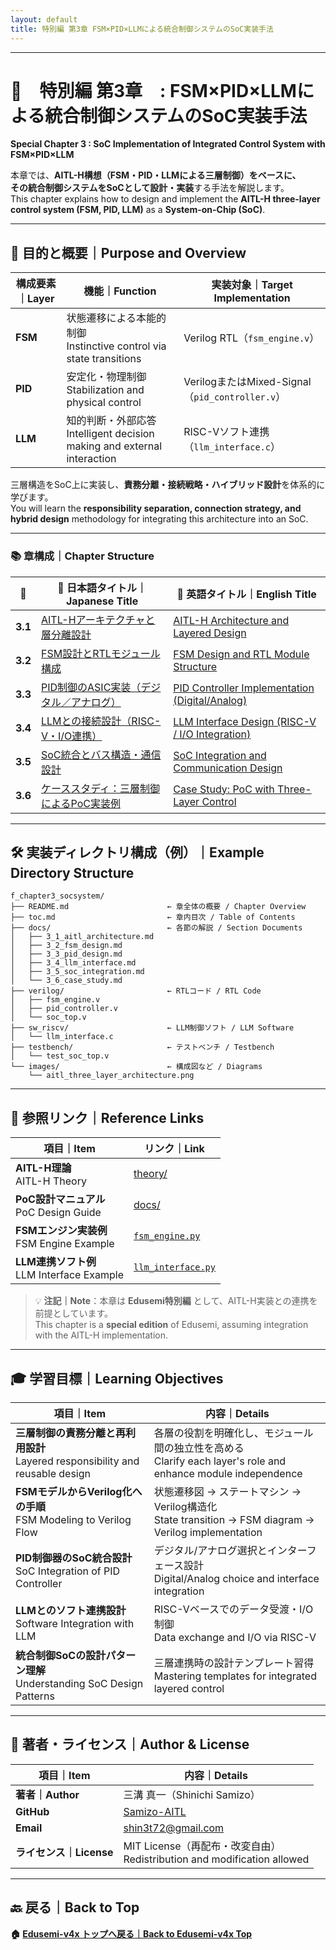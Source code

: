 ```yaml
---
layout: default
title: 特別編 第3章 FSM×PID×LLMによる統合制御システムのSoC実装手法
---
```


---

# 🧠　特別編 第3章　: FSM×PID×LLMによる統合制御システムのSoC実装手法  
**Special Chapter 3 : SoC Implementation of Integrated Control System with FSM×PID×LLM**

本章では、**AITL-H構想（FSM・PID・LLMによる三層制御）**をベースに、  
その統合制御システムを**SoCとして設計・実装**する手法を解説します。  
This chapter explains how to design and implement the **AITL-H three-layer control system (FSM, PID, LLM)** as a **System-on-Chip (SoC)**.

---

## 🎯 目的と概要｜Purpose and Overview

| 構成要素｜Layer | 機能｜Function | 実装対象｜Target Implementation |
|-------------|-------------------|------------------------------|
| **FSM**     | 状態遷移による本能的制御<br>Instinctive control via state transitions | Verilog RTL（`fsm_engine.v`） |
| **PID**     | 安定化・物理制御<br>Stabilization and physical control | VerilogまたはMixed-Signal（`pid_controller.v`） |
| **LLM**     | 知的判断・外部応答<br>Intelligent decision making and external interaction | RISC-Vソフト連携（`llm_interface.c`） |

三層構造をSoC上に実装し、**責務分離・接続戦略・ハイブリッド設計**を体系的に学びます。  
You will learn the **responsibility separation, connection strategy, and hybrid design** methodology for integrating this architecture into an SoC.

---

### 📚 章構成｜Chapter Structure

| 🚩 | 📖 日本語タイトル｜Japanese Title | 📘 英語タイトル｜English Title |
|----|-------------------------------|------------------------------|
| **3.1** | [AITL-Hアーキテクチャと層分離設計](docs/3_1_aitl_architecture.md) | [AITL-H Architecture and Layered Design](docs/3_1_aitl_architecture.md) |
| **3.2** | [FSM設計とRTLモジュール構成](docs/3_2_fsm_design.md) | [FSM Design and RTL Module Structure](docs/3_2_fsm_design.md) |
| **3.3** | [PID制御のASIC実装（デジタル／アナログ）](docs/3_3_pid_design.md) | [PID Controller Implementation (Digital/Analog)](docs/3_3_pid_design.md) |
| **3.4** | [LLMとの接続設計（RISC-V・I/O連携）](docs/3_4_llm_interface.md) | [LLM Interface Design (RISC-V / I/O Integration)](docs/3_4_llm_interface.md) |
| **3.5** | [SoC統合とバス構造・通信設計](docs/3_5_soc_integration.md) | [SoC Integration and Communication Design](docs/3_5_soc_integration.md) |
| **3.6** | [ケーススタディ：三層制御によるPoC実装例](docs/3_6_case_study.md) | [Case Study: PoC with Three-Layer Control](docs/3_6_case_study.md) |

---

## 🛠 実装ディレクトリ構成（例）｜Example Directory Structure

```plaintext
f_chapter3_socsystem/
├── README.md                      ← 章全体の概要 / Chapter Overview
├── toc.md                         ← 章内目次 / Table of Contents
├── docs/                          ← 各節の解説 / Section Documents
│   ├── 3_1_aitl_architecture.md
│   ├── 3_2_fsm_design.md
│   ├── 3_3_pid_design.md
│   ├── 3_4_llm_interface.md
│   ├── 3_5_soc_integration.md
│   └── 3_6_case_study.md
├── verilog/                       ← RTLコード / RTL Code
│   ├── fsm_engine.v
│   ├── pid_controller.v
│   └── soc_top.v
├── sw_riscv/                      ← LLM制御ソフト / LLM Software
│   └── llm_interface.c
├── testbench/                     ← テストベンチ / Testbench
│   └── test_soc_top.v
└── images/                        ← 構成図など / Diagrams
    └── aitl_three_layer_architecture.png
```

---

## 🔗 参照リンク｜Reference Links

| 項目｜Item | リンク｜Link |
|------|------|
| **AITL-H理論**<br>AITL-H Theory | [theory/](https://github.com/Samizo-AITL/AITL-H/tree/main/theory) |
| **PoC設計マニュアル**<br>PoC Design Guide | [docs/](https://github.com/Samizo-AITL/AITL-H/tree/main/docs) |
| **FSMエンジン実装例**<br>FSM Engine Example | [`fsm_engine.py`](https://github.com/Samizo-AITL/AITL-H/blob/main/implementary/fsm_engine/fsm_engine.py) |
| **LLM連携ソフト例**<br>LLM Interface Example | [`llm_interface.py`](https://github.com/Samizo-AITL/AITL-H/blob/main/implementary/llm_interface.py) |

> 💡 **注記｜Note**：本章は **Edusemi特別編** として、AITL-H実装との連携を前提としています。  
> This chapter is a **special edition** of Edusemi, assuming integration with the AITL-H implementation.

---

## 🎓 学習目標｜Learning Objectives

| 項目｜Item | 内容｜Details |
|------|------|
| **三層制御の責務分離と再利用設計**<br>Layered responsibility and reusable design | 各層の役割を明確化し、モジュール間の独立性を高める<br>Clarify each layer's role and enhance module independence |
| **FSMモデルからVerilog化への手順**<br>FSM Modeling to Verilog Flow | 状態遷移図 → ステートマシン → Verilog構造化<br>State transition → FSM diagram → Verilog implementation |
| **PID制御器のSoC統合設計**<br>SoC Integration of PID Controller | デジタル/アナログ選択とインターフェース設計<br>Digital/Analog choice and interface integration |
| **LLMとのソフト連携設計**<br>Software Integration with LLM | RISC-Vベースでのデータ受渡・I/O制御<br>Data exchange and I/O via RISC-V |
| **統合制御SoCの設計パターン理解**<br>Understanding SoC Design Patterns | 三層連携時の設計テンプレート習得<br>Mastering templates for integrated layered control |

---

## 👤 著者・ライセンス｜Author & License

| 項目｜Item | 内容｜Details |
|------------|----------------------------|
| **著者｜Author** | 三溝 真一（Shinichi Samizo） |
| **GitHub** | [Samizo-AITL](https://github.com/Samizo-AITL) |
| **Email** | [shin3t72@gmail.com](mailto:shin3t72@gmail.com) |
| **ライセンス｜License** | MIT License（再配布・改変自由）<br>Redistribution and modification allowed |

---

## 🔙 戻る｜Back to Top
**🏠 [Edusemi-v4x トップへ戻る｜Back to Edusemi-v4x Top](../README.md)**
